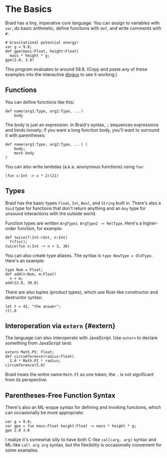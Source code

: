# The Basics

Braid has a tiny, imperative core language. You can assign to variables with `var`, do basic arithmetic, define functions with `def`, and write comments with `#`:

    # Gravitational potential energy!
    var g = 9.8;
    def gpe(mass:Float, height:Float)
      mass * height * g;
    gpe(2.0, 3.0)

This program evaluates to around 58.8. (Copy and paste any of these examples into the interactive [dingus][] to see it working.)

[dingus]: ../dingus

## Functions

You can define functions like this:

    def name(arg1:Type, arg2:Type, ...)
        body

The body is just an expression. In Braid's syntax, `;` sequences expressions and binds loosely; if you want a long function body, you'll want to surround it with parentheses:

    def name(arg1:Type, arg2:Type, ...) (
        body;
        more body
    )

You can also write lambdas (a.k.a. anonymous functions) using `fun`:

    (fun x:Int -> x * 2)(21)

## Types

Braid has the basic types `Float`, `Int`, `Bool`, and `String` built in. There's also a `Void` type for functions that don't return anything and an `Any` type for unsound interactions with the outside world.

Function types are written `ArgType1 ArgType2 -> RetType`. Here's a higher-order function, for example:

    def twice(f:Int->Int, n:Int)
      f(f(n));
    twice(fun n:Int -> n + 3, 36)

You can also create type aliases. The syntax is `type NewType = OldType`. Here's an example:

    type Num = Float;
    def add(n:Num, m:Float)
      n + m;
    add(12.0, 30.0)

There are also tuples (product types), which use Rust-like constructor and destructor syntax:
    
    let t = 42, "the answer";
    (t).0

## Interoperation via `extern` {#extern}

The language can also interoperate with JavaScript. Use `extern` to declare something from JavaScript land:

    extern Math.PI: Float;
    def circumference(radius:Float)
      2.0 * Math.PI * radius;
    circumference(5.0)

Braid treats the entire name `Math.PI` as one token; the `.` is not significant from its perspective.

## Parentheses-Free Function Syntax

There's also an ML-esque syntax for defining and invoking functions, which can occasionally be more appropriate:

    var g = 9.8;
    var gpe = fun mass:Float height:Float -> mass * height * g;
    gpe 2.0 3.0

I realize it's somewhat silly to have both C-like `call(arg, arg)` syntax and ML-like `call arg arg` syntax, but the flexibility is occasionally convenient for some examples.
